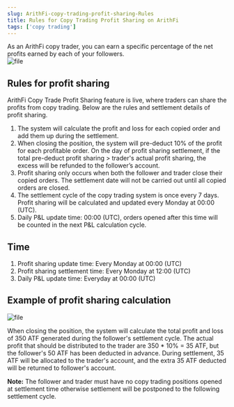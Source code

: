 ```yaml
---
slug: ArithFi-copy-trading-profit-sharing-Rules
title: Rules for Copy Trading Profit Sharing on ArithFi
tags: ['copy trading']
---
```


As an ArithFi copy trader, you can earn a specific percentage of the net profits earned by each of your followers.  
![file](https://bafkreig3yfvxzjgtql564jywhrcack4uimgbtoxrjlkuwachadxg22ot7q.ipfs.nftstorage.link/)

## Rules for profit sharing
ArithFi Copy Trade Profit Sharing feature is live, where traders can share the profits from copy trading. Below are the rules and settlement details of profit sharing.

1. The system will calculate the profit and loss for each copied order and add them up during the settlement.
2. When closing the position, the system will pre-deduct 10% of the profit for each profitable order. On the day of profit sharing settlement, if the total pre-deduct profit sharing > trader's actual profit sharing, the excess will be refunded to the follower’s account.
3. Profit sharing only occurs when both the follower and trader close their copied orders. The settlement date will not be carried out until all copied orders are closed.
4. The settlement cycle of the copy trading system is once every 7 days. Profit sharing will be calculated and updated every Monday at 00:00 (UTC).
5. Daily P&L update time: 00:00 (UTC), orders opened after this time will be counted in the next P&L calculation cycle.

## Time
1. Profit sharing  update time: Every Monday at 00:00 (UTC)
2. Profit sharing  settlement time: Every Monday at 12:00 (UTC)
3. Daily P&L update time: Everyday at 00:00 (UTC)

## Example of profit sharing calculation
![file](https://nftstorage.link/ipfs/bafybeifun6davy47fkpuzkqqvcodk2wazyg3yukmdz7gaaspehuxyumdv4)

When closing the position, the system will calculate the total profit and loss of 350 ATF generated during the follower's settlement cycle. The actual profit that should be distributed to the trader are 350 * 10% = 35 ATF, but the follower's 50 ATF has been deducted in advance. During settlement, 35 ATF will be allocated to the trader's account, and the extra 35 ATF deducted will be returned to follower's account.

**Note:** The follower and trader must have no copy trading positions opened at settlement time otherwise settlement will be postponed to the following settlement cycle.
